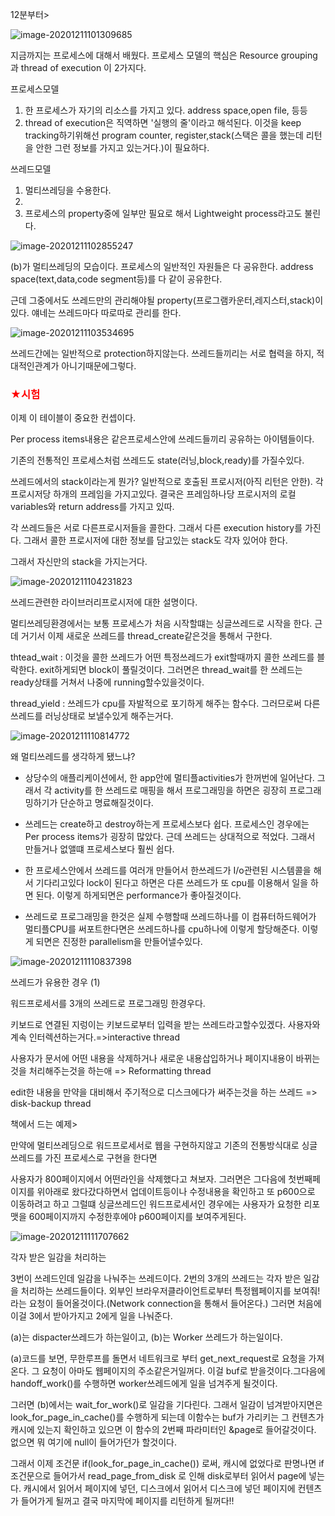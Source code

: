 12분부터>

![image-20201211101309685](C:\Users\user\Desktop\md\os\201015thur\201015_1.png) 

지금까지는 프로세스에 대해서 배웠다. 프로세스 모델의 핵심은 Resource grouping과 thread of execution 이 2가지다.

프로세스모델

1. 한 프로세스가 자기의 리소스를 가지고 있다. address space,open file, 등등
2.  thread of execution은 직역하면 '실행의 줄'이라고 해석된다. 이것을 keep tracking하기위해선 program counter, register,stack(스택은 콜을 했는데 리턴을 안한 그런 정보를 가지고 있는거다.)이 필요하다.



쓰레드모델

1. 멀티쓰레딩을 수용한다.
2. 
3. 프로세스의 property중에 일부만 필요로 해서 Lightweight process라고도 불린다.



![image-20201211102855247](C:\Users\user\Desktop\md\os\201015thur\201015_2.png) 

(b)가 멀티쓰레딩의 모습이다. 프로세스의 일반적인 자원들은 다 공유한다. address space(text,data,code segment등)를 다 같이 공유한다.

근데 그중에서도 쓰레드만의 관리해야될 property(프로그램카운터,레지스터,stack)이 있다. 얘네는 쓰레드마다 따로따로 관리를 한다.



![image-20201211103534695](C:\Users\user\Desktop\md\os\201015thur\201015_3.png) 

쓰레드간에는 일반적으로 protection하지않는다. 쓰레드들끼리는 서로 협력을 하지, 적대적인관계가 아니기때문에그렇다.

### <span style="color:red">★시험</span>

 이제 이 테이블이 중요한 컨셉이다.

Per process items내용은 같은프로세스안에 쓰레드들끼리 공유하는 아이템들이다.

기존의 전통적인 프로세스처럼 쓰레드도 state(러닝,block,ready)를 가질수있다.

쓰레드에서의 stack이라는게 뭔가? 일반적으로 호출된 프로시저(아직 리턴은 안한). 각 프로시저당 하개의 프레임을 가지고있다. 결국은 프레임하나당 프로시저의 로컬variables와 return address를 가지고 있따.

각 쓰레드들은 서로 다른프로시저들을 콜한다. 그래서 다른 execution history를 가진다. 그래서 콜한 프로시저에 대한 정보를 담고있는 stack도 각자 있어야 한다.

그래서 자신만의 stack을 가지는거다.

![image-20201211104231823](C:\Users\user\Desktop\md\os\201015thur\201015_4.png) 

쓰레드관련한 라이브러리프로시저에 대한 설명이다.

멀티쓰레딩환경에서는 보통 프로세스가 처음 시작할떄는 싱글쓰레드로 시작을 한다. 근데 거기서 이제 새로운 쓰레드를 thread_create같은것을 통해서 구한다.

thtead_wait : 이것을 콜한 쓰레드가 어떤 특정쓰레드가 exit할때까지 콜한 쓰레드를 블락한다. exit하게되면 block이 풀릴것이다. 그러면은 thread_wait를 한 쓰레드는 ready상태를 거쳐서 나중에 running할수있을것이다.

thread_yield : 쓰레드가 cpu를 자발적으로 포기하게 해주는 함수다. 그러므로써 다른 쓰레드를 러닝상태로 보낼수있게 해주는거다.

![image-20201211110814772](C:\Users\user\Desktop\md\os\201015thur\201015_5.png) 

왜 멀티쓰레드를 생각하게 됐느냐?

+ 상당수의 애플리케이션에서, 한 app안에 멀티플activities가 한꺼번에 일어난다. 그래서 각 activity를 한 쓰레드로 매핑을 해서 프로그래밍을 하면은 굉장히 프로그래밍하기가 단순하고 명료해질것이다.

+ 쓰레드는 create하고 destroy하는게 프로세스보다 쉽다. 프로세스인 경우에는 Per process items가 굉장히 많았다. 근데 쓰레드는 상대적으로 적었다. 그래서 만들거나 없앨떄 프로세스보다 훨씬 쉽다.
+ 한 프로세스안에서 쓰레드를 여러개 만들어서 한쓰레드가 I/o관련된 시스템콜을 해서 기다리고있다 lock이 된다고 하면은 다른 쓰레드가 또 cpu를 이용해서 일을 하면 된다. 이렇게 하게되면은 performance가 좋아질것이다.
+ 쓰레드로 프로그래밍을 한것은 실제 수행할때 쓰레드하나를 이 컴퓨터하드웨어가 멀티플CPU를 써포트한다면은 쓰레드하나를 cpu하나에 이렇게 할당해준다. 이렇게 되면은 진정한 parallelism을 만들어낼수있다.

![image-20201211110837398](C:\Users\user\AppData\Roaming\Typora\typora-user-images\image-20201211110837398.png) 





쓰레드가 유용한 경우 (1)

워드프로세서를 3개의 쓰레드로 프로그래밍 한경우다.

키보드로 연결된 지렁이는 키보드로부터 입력을 받는 쓰레드라고할수있겠다. 사용자와 계속 인터렉션하는거다.=>interactive thread

사용자가 문서에 어떤 내용을 삭제하거나 새로운 내용삽입하거나 페이지내용이 바뀌는것을 처리해주는것을 하는애 => Reformatting thread

edit한 내용을 만약을 대비해서 주기적으로 디스크에다가 써주는것을 하는 쓰레드 => disk-backup thread

책에서 드는 예제> 

만약에 멀티쓰레딩으로 워드프로세서로 웹을 구현하지않고 기존의 전통방식대로 싱글쓰레드를 가진 프로세스로 구현을 한다면

사용자가 800페이지에서 어떤라인을 삭제했다고 쳐보자. 그러면은 그다음에 첫번째페이지를 위아래로 왔다갔다하면서 업데이트등이나 수정내용을 확인하고 또 p600으로 이동하려고 하고 그럴떄 싱글쓰레드인 워드프로세서인 경우에는 사용자가 요청한 리포맷을 600페이지까지 수정한후에야 p600페이지를 보여주게된다.

![image-20201211111707662](C:\Users\user\Desktop\md\os\201015thur\201015_6.png) 

각자 받은 일감을 처리하는 

3번이 쓰레드인데 일감을 나눠주는 쓰레드이다. 2번의 3개의 쓰레드는 각자 받은 일감을 처리하는 쓰레드들이다. 외부인 브라우저클라이언트로부터 특정웹페이지를 보여줘!라는 요청이 들어올것이다.(Network connection을 통해서 들어온다.) 그러면 처음에 이걸 3에서 받아가지고 2에게 일을 나눠준다.



(a)는 dispacter쓰레드가 하는일이고, (b)는 Worker 쓰레드가 하는일이다.

(a)코드를 보면, 무한루프를 돌면서 네트워크로 부터 get_next_request로 요청을 가져온다. 그 요청이 아마도 웹페이지의 주소같은거일꺼다. 이걸 buf로 받을것이다.그다음에 handoff_work()를 수행하면 worker쓰레드에게 일을 넘겨주게 될것이다.



그러면 (b)에서는 wait_for_work()로 일감을 기다린다. 그래서 일감이 넘겨받아지면은 look_for_page_in_cache()를 수행하게 되는데 이함수는 buf가 가리키는 그 컨텐츠가 캐시에 있는지 확인하고 있으면 이 함수의 2번째 파라미터인 &page로 들어갈것이다. 없으면 뭐 여기에 null이 들어가던가 할것이다.

그래서 이제 조건문 if(look_for_page_in_cache()) 로써, 캐시에 없었다로 판명나면 if조건문으로 들어가서 read_page_from_disk 로 인해 disk로부터 읽어서 page에 넣는다. 캐시에서 읽어서 페이지에 넣던, 디스크에서 읽어서 디스크에 넣던 페이지에 컨텐츠가 들어가게 될꺼고 결국 마지막에 페이지를 리턴하게 될꺼다!!




